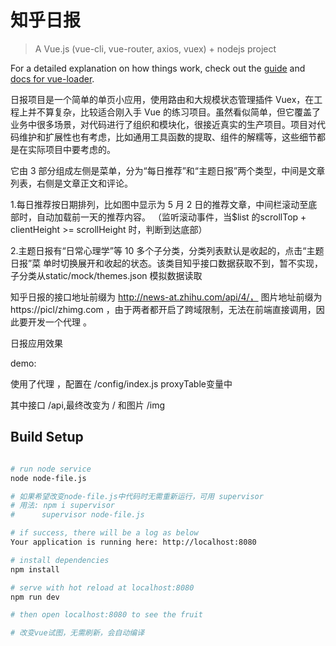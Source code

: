 # 知乎日报

> A Vue.js (vue-cli, vue-router, axios, vuex) + nodejs  project

For a detailed explanation on how things work, check out the [guide](http://vuejs-templates.github.io/webpack/) and [docs for vue-loader](http://vuejs.github.io/vue-loader).


日报项目是一个简单的单页小应用，使用路由和大规模状态管理插件 Vuex，在工程上并不算复杂，比较适合刚入手 Vue 的练习项目。虽然看似简单，但它覆盖了业务中很多场景，对代码进行了组织和模块化，很接近真实的生产项目。项目对代码维护和扩展性也有考虑，比如通用工具函数的提取、组件的解糯等，这些细节都是在实际项目中要考虑的。

它由 3 部分组成左侧是菜单，分为“每日推荐”和“主题日报”两个类型，中间是文章列表，右侧是文章正文和评论。

1.每日推荐按日期排列，比如图中显示为 5 月 2 日的推荐文章，中间栏滚动至底部时，自动加载前一天的推荐内容。
（监听滚动事件，当$list 的scrollTop +  clientHeight >= scrollHeight 时，判断到达底部）

2.主题日报有“日常心理学”等 10 多个子分类，分类列表默认是收起的，点击“主题日报”菜
单时切换展开和收起的状态。该类目知乎接口数据获取不到，暂不实现，子分类从static/mock/themes.json 模拟数据读取

知乎日报的接口地址前缀为 http://news-at.zhihu.com/api/4/，
图片地址前缀为https://picl/zhimg.com ，由于两者都开启了跨域限制，无法在前端直接调用，因此要开发一个代理 。

日报应用效果

demo:

使用了代理 ，配置在 /config/index.js proxyTable变量中

其中接口 /api,最终改变为 /
和图片 /img


## Build Setup

``` bash

# run node service
node node-file.js

# 如果希望改变node-file.js中代码时无需重新运行，可用 supervisor
# 用法: npm i supervisor
#      supervisor node-file.js

# if success, there will be a log as below
Your application is running here: http://localhost:8080

# install dependencies
npm install

# serve with hot reload at localhost:8080
npm run dev

# then open localhost:8080 to see the fruit

# 改变vue试图，无需刷新，会自动编译
```
